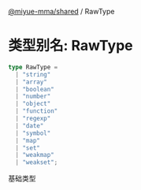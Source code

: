 [@miyue-mma/shared](../index.md) / RawType

# 类型别名: RawType

```ts
type RawType = 
  | "string"
  | "array"
  | "boolean"
  | "number"
  | "object"
  | "function"
  | "regexp"
  | "date"
  | "symbol"
  | "map"
  | "set"
  | "weakmap"
  | "weakset";
```

基础类型
